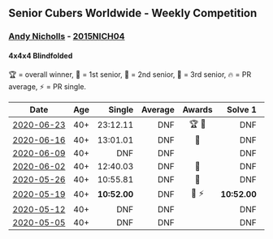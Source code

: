 ## Senior Cubers Worldwide - Weekly Competition
### [Andy Nicholls](../andy_nicholls.md) - [2015NICH04](https://www.worldcubeassociation.org/persons/2015NICH04?event=444bf)
#### 4x4x4 Blindfolded

🏆 = overall winner, 🥇 = 1st senior, 🥈 = 2nd senior, 🥉 = 3rd senior, 🔥 = PR average, ⚡ = PR single.

| Date | Age | Single | Average | Awards | Solve 1 | Solve 2 | Solve 3 | Video |
| :--: | :--: | --: | --: | :--: | --: | --: | --: | :-- |
| [<span style="white-space: nowrap">2020-06-23</span>](../../results/444bf/2020-06-23.md) | 40+ | 23:12.11 | DNF | <span style="white-space: nowrap">🏆 🥇</span> | DNF | DNF | 23:12.11 | [Link](https://www.facebook.com/events/850175445522887/permalink/854662398407525/) |
| [<span style="white-space: nowrap">2020-06-16</span>](../../results/444bf/2020-06-16.md) | 40+ | 13:01.01 | DNF | 🥈 | DNF | DNF | 13:01.01 | [Link](https://www.facebook.com/events/208176410240808/permalink/211060806619035/) |
| [<span style="white-space: nowrap">2020-06-09</span>](../../results/444bf/2020-06-09.md) | 40+ | DNF | DNF |  | DNF | DNF | DNF | [Link](https://www.facebook.com/events/620460455211235/permalink/621306871793260/) |
| [<span style="white-space: nowrap">2020-06-02</span>](../../results/444bf/2020-06-02.md) | 40+ | 12:40.03 | DNF | 🥈 | DNF | 12:40.03 | DNF | [Link](https://www.facebook.com/events/323619661956372/permalink/325084838476521/) |
| [<span style="white-space: nowrap">2020-05-26</span>](../../results/444bf/2020-05-26.md) | 40+ | 10:55.81 | DNF | 🥈 | DNF | 13:21.12 | 10:55.81 | [Link](https://www.facebook.com/events/1531820936993798/permalink/1535542499954975/) |
| [<span style="white-space: nowrap">2020-05-19</span>](../../results/444bf/2020-05-19.md) | 40+ | **10:52.00** | DNF | <span style="white-space: nowrap">🥈 ⚡</span> | **10:52.00** | DNF | 13:31.00 | [Link](https://www.facebook.com/events/2608037409484307/permalink/2609949869293061/) |
| [<span style="white-space: nowrap">2020-05-12</span>](../../results/444bf/2020-05-12.md) | 40+ | DNF | DNF |  | DNF | DNF | DNF | [Link](https://www.facebook.com/events/367340484222677/permalink/368219854134740/) |
| [<span style="white-space: nowrap">2020-05-05</span>](../../results/444bf/2020-05-05.md) | 40+ | DNF | DNF |  | DNF | DNF | DNF | [Link](https://www.facebook.com/events/2624652641189887/permalink/2626792320975919/) |


<!-- Global site tag (gtag.js) - Google Analytics -->
<script async src="https://www.googletagmanager.com/gtag/js?id=UA-86348435-3"></script>
<script>window.dataLayer = window.dataLayer || []; function gtag() {dataLayer.push(arguments);} gtag('js', new Date()); gtag('config', 'UA-86348435-3');</script>
